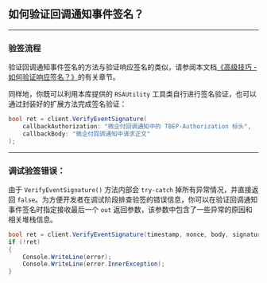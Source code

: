 ﻿## 如何验证回调通知事件签名？

---

### 验签流程

验证回调通知事件签名的方法与验证响应签名的类似，请参阅本文档[《高级技巧 - 如何验证响应签名？》](./Advanced_ResponseSignatureVerification.md)的有关章节。

同样地，你既可以利用本库提供的 `RSAUtility` 工具类自行进行签名验证，也可以通过封装好的扩展方法完成签名验证：

```csharp
bool ret = client.VerifyEventSignature(
    callbackAuthorization: "微企付回调通知中的 TBEP-Authorization 标头",
    callbackBody: "微企付回调通知中请求正文"
);
```

---

### 调试验签错误：

由于 `VerifyEventSignature()` 方法内部会 `try-catch` 掉所有异常情况，并直接返回 `false`。为方便开发者在调试阶段排查验签的错误信息，你可以在验证回调通知事件签名时指定接收最后一个 `out` 返回参数，该参数中包含了一些异常的原因和相关堆栈信息。

```csharp
bool ret = client.VerifyEventSignature(timestamp, nonce, body, signature, serialNumber, out Exception error);
if (!ret)
{
    Console.WriteLine(error);
    Console.WriteLine(error.InnerException);
}
```
